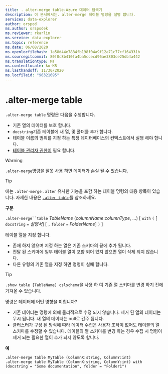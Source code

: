 ```yaml
---
title: . alter-merge table-Azure 데이터 탐색기
description: 이 문서에서는. alter-merge 테이블 명령을 설명 합니다.
services: data-explorer
author: orspod
ms.author: orspodek
ms.reviewer: rkarlin
ms.service: data-explorer
ms.topic: reference
ms.date: 06/08/2020
ms.openlocfilehash: 1a58d44e7884fb198f04a9f12a71c77cf164331b
ms.sourcegitcommit: 80f0c8b410fa4ba5ccecd96ae3803ce25db4a442
ms.translationtype: MT
ms.contentlocale: ko-KR
ms.lasthandoff: 11/30/2020
ms.locfileid: "96321695"
---
```

# <a name="alter-merge-table"></a>.alter-merge table
 
`.alter-merge table` 명령은 다음을 수행합니다.

* 기존 열의 데이터를 보호 합니다.
* `docstring`기존 테이블에 새 열, 및 폴더를 추가 합니다.
* 테이블 이름의 범위를 지정 하는 특정 데이터베이스의 컨텍스트에서 실행 해야 합니다.
* [테이블 관리자 권한이](../management/access-control/role-based-authorization.md) 필요 합니다.

> [!WARNING]
> `.alter-merge`명령을 잘못 사용 하면 데이터가 손실 될 수 있습니다.

> [!TIP]
> 에는 `.alter-merge` `.alter` 유사한 기능을 포함 하는 테이블 명령의 대응 항목이 있습니다. 자세한 내용은 [`.alter table`](../management/alter-table-command.md)를 참조하세요.

**구문**

`.alter-merge``table` *TableName* (*columnName*:*columnType*, ...)  [ `with` `(` [ `docstring` `=` *설명서*] [ `,` `folder` `=` *FolderName*] `)` ]

테이블 열을 지정 합니다.
 * 존재 하지 않으며 지정 하는 열은 기존 스키마의 끝에 추가 됩니다.
 * 전달 된 스키마에 일부 테이블 열이 포함 되어 있지 않으면 열이 삭제 되지 않습니다.
 * 다른 유형의 기존 열을 지정 하면 명령이 실패 합니다.

> [!TIP]
> `.show table [TableName] cslschema`을 사용 하 여 기존 열 스키마를 변경 하기 전에 가져올 수 있습니다.

명령은 데이터에 어떤 영향을 미칩니까?
* 기존 데이터는 명령에 의해 물리적으로 수정 되지 않습니다. 제거 된 열의 데이터는 무시 됩니다. 새 열의 데이터는 null로 간주 됩니다.
* 클러스터가 구성 된 방식에 따라 데이터 수집은 사용자 조작이 없어도 테이블의 열 스키마를 수정할 수 있습니다. 테이블의 열 스키마를 변경 하는 경우 수집 시 명령이 제거 되는 필요한 열이 추가 되지 않도록 합니다.

**예**

```kusto
.alter-merge table MyTable (ColumnX:string, ColumnY:int) 
.alter-merge table MyTable (ColumnX:string, ColumnY:int) with (docstring = "Some documentation", folder = "Folder1")
```
 
